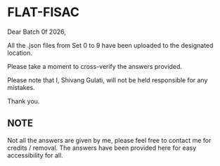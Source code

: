 # FLAT-FISAC

Dear Batch 0f 2026,

All the .json files from Set 0 to 9 have been uploaded to the designated location.

Please take a moment to cross-verify the answers provided.

Please note that I, Shivang Gulati, will not be held responsible for any mistakes.

Thank you.

## NOTE

Not all the answers are given by me, please feel free to contact me for credits / removal. The answers have been provided here for easy accessibility for all.
